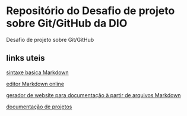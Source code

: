 # Repositório do Desafio de projeto sobre Git/GitHub da DIO
Desafio de projeto sobre Git/GitHub

## links uteis
[sintaxe basica Markdown](https://www.markdownguide.org/)

[editor Markdown online](https://dillinger.io/)

[gerador de website para documentação à partir de arquivos Markdown](https://readthedocs.org/)

[documentação de projetos](https://www.markdownguide.org/tools/mkdocs/)
